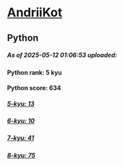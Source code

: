 # [AndriiKot](https://www.codewars.com/users/AndriiKot) 
## Python

##### As of 2025-05-12 01:06:53 uploaded:

#### Python rank: 5 kyu

#### Python score: 634

##### [5-kyu: 13](https://github.com/AndriiKot/Python__CodeWars/tree/main/kyu-5)

##### [6-kyu: 10](https://github.com/AndriiKot/Python__CodeWars/tree/main/kyu-6)

##### [7-kyu: 41](https://github.com/AndriiKot/Python__CodeWars/tree/main/kyu-7)

##### [8-kyu: 75](https://github.com/AndriiKot/Python__CodeWars/tree/main/kyu-8)

